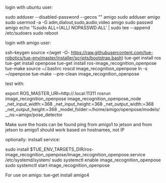 login with ubuntu user:

sudo adduser --disabled-password --gecos "" amigo
sudo adduser amigo 
sudo usermod -a -G adm,dialout,sudo,audio,video amigo
sudo passwd amigo
echo '%sudo ALL=(ALL) NOPASSWD:ALL' | sudo tee --append /etc/sudoers
sudo reboot

login with amigo user:

ssh-keygen
source <(wget -O- https://raw.githubusercontent.com/tue-robotics/tue-env/master/installer/scripts/bootstrap.bash)
tue-get install ros
tue-get install openpose
tue-get install ros-image_recognition_openpose
tue-make
source ~/.bashrc
roscd image_recognition_openpose
ln -s ~/openpose 
tue-make --pre-clean image_recognition_openpose

test with:

export ROS_MASTER_URI=http://<hostname>.local:11311
rosrun image_recognition_openpose image_recognition_openpose_node _net_input_width:=368 _net_input_height:=368 _net_output_width:=368 _net_output_height:=368 _model_folder:=/home/amigo/openpose/models/ __ns:=amigo/pose_detector

Make sure the hosts can be found ping from amigo1 to jetson and from jetson to amigo1 should work based on hostnames, not IP

optionally: instsall service:

sudo install $TUE_ENV_TARGETS_DIR/ros-image_recognition_openpose/image_recognition_openpose.service /etc/systemd/system/
sudo systemctl enable image_recognition_openpose
sudo systemctl start image_recognition_openpose

For use on amigo:
tue-get install amigo4
